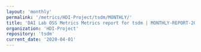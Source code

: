 ```yaml
---
layout: 'monthly'
permalink: '/metrics/HDI-Project/tsdm/MONTHLY/'
title: 'DAI Lab OSS Metrics Metrics report for tsdm | MONTHLY-REPORT-2020-04-01'
organization: 'HDI-Project'
repository: 'tsdm'
current_date: '2020-04-01'
---
```

